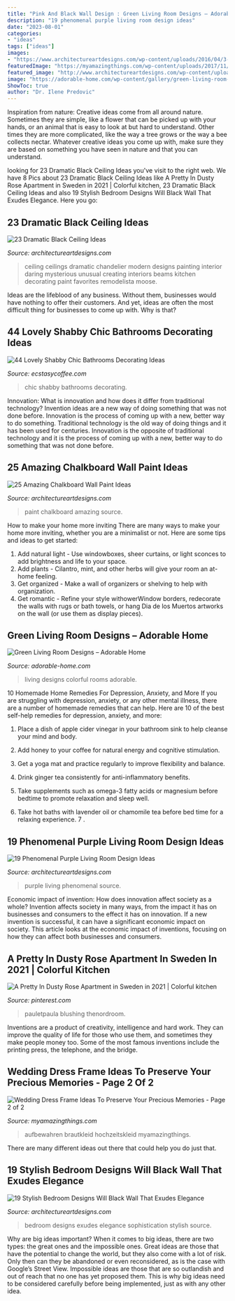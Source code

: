 ```yaml
---
title: "Pink And Black Wall Design : Green Living Room Designs – Adorable Home"
description: "19 phenomenal purple living room design ideas"
date: "2023-08-01"
categories:
- "ideas"
tags: ["ideas"]
images:
- "https://www.architectureartdesigns.com/wp-content/uploads/2016/04/3-55-630x419.jpg"
featuredImage: "https://myamazingthings.com/wp-content/uploads/2017/11/wedding-dress-display-9-.jpg"
featured_image: "http://www.architectureartdesigns.com/wp-content/uploads/2013/11/1218.jpg"
image: "https://adorable-home.com/wp-content/gallery/green-living-room-designs/green-living-room-designs-12.jpg"
ShowToc: true
author: "Dr. Ilene Predovic"
---
```



Inspiration from nature:
Creative ideas come from all around nature. Sometimes they are simple, like a flower that can be picked up with your hands, or an animal that is easy to look at but hard to understand. Other times they are more complicated, like the way a tree grows or the way a bee collects nectar. Whatever creative ideas you come up with, make sure they are based on something you have seen in nature and that you can understand.

	

		
looking for 23 Dramatic Black Ceiling Ideas you've visit to the right web. We have 8 Pics about 23 Dramatic Black Ceiling Ideas like A Pretty In Dusty Rose Apartment in Sweden in 2021 | Colorful kitchen, 23 Dramatic Black Ceiling Ideas and also 19 Stylish Bedroom Designs Will Black Wall That Exudes Elegance. Here you go:
		
    
## 23 Dramatic Black Ceiling Ideas

<img loading=lazy src="http://www.architectureartdesigns.com/wp-content/uploads/2013/11/1218.jpg" onerror="this.onerror=null;this.src='https://tse3.mm.bing.net/th?id=OIP.r30iuVcAAbvnJLobQHG8BwHaLH&amp;pid=15.1';" alt="23 Dramatic Black Ceiling Ideas">

_Source: architectureartdesigns.com_

>ceiling ceilings dramatic chandelier modern designs painting interior daring mysterious unusual creating interiors beams kitchen decorating paint favorites remodelista moose. 

	

Ideas are the lifeblood of any business. Without them, businesses would have nothing to offer their customers. And yet, ideas are often the most difficult thing for businesses to come up with. Why is that?

    
## 44 Lovely Shabby Chic Bathrooms Decorating Ideas

<img loading=lazy src="https://www.ecstasycoffee.com/wp-content/uploads/2016/10/shabby-chic-bathrooms-18.jpg" onerror="this.onerror=null;this.src='https://tse4.mm.bing.net/th?id=OIP.Hz6L1dZ6rhxsvf-qQeHJ9AHaKh&amp;pid=15.1';" alt="44 Lovely Shabby Chic Bathrooms Decorating Ideas">

_Source: ecstasycoffee.com_

>chic shabby bathrooms decorating. 

	

Innovation: What is innovation and how does it differ from traditional technology?
Invention ideas are a new way of doing something that was not done before. Innovation is the process of coming up with a new, better way to do something. Traditional technology is the old way of doing things and it has been used for centuries. Innovation is the opposite of traditional technology and it is the process of coming up with a new, better way to do something that was not done before.

    
## 25 Amazing Chalkboard Wall Paint Ideas

<img loading=lazy src="https://www.architectureartdesigns.com/wp-content/uploads/2013/06/129.jpg" onerror="this.onerror=null;this.src='https://tse4.mm.bing.net/th?id=OIP.-i1CXyWEDLKnsKEnnjA7fgHaKT&amp;pid=15.1';" alt="25 Amazing Chalkboard Wall Paint Ideas">

_Source: architectureartdesigns.com_

>paint chalkboard amazing source. 

	

How to make your home more inviting
There are many ways to make your home more inviting, whether you are a minimalist or not. Here are some tips and ideas to get started:
1. Add natural light - Use windowboxes, sheer curtains, or light sconces to add brightness and life to your space.
2. Add plants - Cilantro, mint, and other herbs will give your room an at-home feeling.
3. Get organized - Make a wall of organizers or shelving to help with organization.
4. Get romantic - Refine your style withowerWindow borders, redecorate the walls with rugs or bath towels, or hang Dia de los Muertos artworks on the wall (or use them as display pieces).

    
## Green Living Room Designs – Adorable Home

<img loading=lazy src="https://adorable-home.com/wp-content/gallery/green-living-room-designs/green-living-room-designs-12.jpg" onerror="this.onerror=null;this.src='https://tse3.mm.bing.net/th?id=OIP.CV4Zmb184AaU4BKzGeZ0vgHaJ3&amp;pid=15.1';" alt="Green Living Room Designs – Adorable Home">

_Source: adorable-home.com_

>living designs colorful rooms adorable. 

	

10 Homemade Home Remedies For Depression, Anxiety, and More
If you are struggling with depression, anxiety, or any other mental illness, there are a number of homemade remedies that can help. Here are 10 of the best self-help remedies for depression, anxiety, and more:
1. Place a dish of apple cider vinegar in your bathroom sink to help cleanse your mind and body.

2. Add honey to your coffee for natural energy and cognitive stimulation.

3. Get a yoga mat and practice regularly to improve flexibility and balance.

4. Drink ginger tea consistently for anti-inflammatory benefits.

5. Take supplements such as omega-3 fatty acids or magnesium before bedtime to promote relaxation and sleep well.

6. Take hot baths with lavender oil or chamomile tea before bed time for a relaxing experience.      7 .

    
## 19 Phenomenal Purple Living Room Design Ideas

<img loading=lazy src="https://www.architectureartdesigns.com/wp-content/uploads/2015/05/440.jpg" onerror="this.onerror=null;this.src='https://tse2.mm.bing.net/th?id=OIP.TPHWyP9_XEn_G207cvhlhwHaFT&amp;pid=15.1';" alt="19 Phenomenal Purple Living Room Design Ideas">

_Source: architectureartdesigns.com_

>purple living phenomenal source. 

	

Economic impact of invention: How does innovation affect society as a whole?
Invention affects society in many ways, from the impact it has on businesses and consumers to the effect it has on innovation. If a new invention is successful, it can have a significant economic impact on society. This article looks at the economic impact of inventions, focusing on how they can affect both businesses and consumers.

    
## A Pretty In Dusty Rose Apartment In Sweden In 2021 | Colorful Kitchen

<img loading=lazy src="https://i.pinimg.com/736x/be/15/5d/be155d7ea454ef53d9ce5e3f89583543.jpg" onerror="this.onerror=null;this.src='https://tse1.mm.bing.net/th?id=OIP.HKtH3WtiIZqoM5Nc13r3VAHaJ3&amp;pid=15.1';" alt="A Pretty In Dusty Rose Apartment in Sweden in 2021 | Colorful kitchen">

_Source: pinterest.com_

>pauletpaula blushing thenordroom. 

	

Inventions are a product of creativity, intelligence and hard work. They can improve the quality of life for those who use them, and sometimes they make people money too. Some of the most famous inventions include the printing press, the telephone, and the bridge.

    
## Wedding Dress Frame Ideas To Preserve Your Precious Memories - Page 2 Of 2

<img loading=lazy src="https://myamazingthings.com/wp-content/uploads/2017/11/wedding-dress-display-9-.jpg" onerror="this.onerror=null;this.src='https://tse4.mm.bing.net/th?id=OIP.zWKlaeQFzY7sC7qGil6DRAHaIQ&amp;pid=15.1';" alt="Wedding Dress Frame Ideas To Preserve Your Precious Memories - Page 2 of 2">

_Source: myamazingthings.com_

>aufbewahren brautkleid hochzeitskleid myamazingthings. 

	

There are many different ideas out there that could help you do just that.

    
## 19 Stylish Bedroom Designs Will Black Wall That Exudes Elegance

<img loading=lazy src="https://www.architectureartdesigns.com/wp-content/uploads/2016/04/3-55-630x419.jpg" onerror="this.onerror=null;this.src='https://tse4.mm.bing.net/th?id=OIP.3Bfhsnhon-Y2uhhUDW-6wQHaE7&amp;pid=15.1';" alt="19 Stylish Bedroom Designs Will Black Wall That Exudes Elegance">

_Source: architectureartdesigns.com_

>bedroom designs exudes elegance sophistication stylish source. 

	

Why are big ideas important?
When it comes to big ideas, there are two types: the great ones and the impossible ones. Great ideas are those that have the potential to change the world, but they also come with a lot of risk. Only then can they be abandoned or even reconsidered, as is the case with Google’s Street View. Impossible ideas are those that are so outlandish and out of reach that no one has yet proposed them. This is why big ideas need to be considered carefully before being implemented, just as with any other idea.

